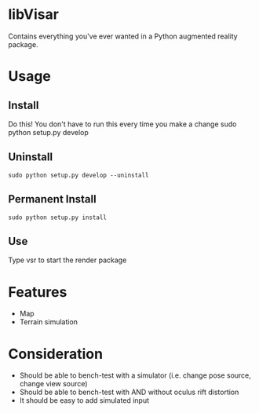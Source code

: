 libVisar
========

Contains everything you've ever wanted in a Python augmented reality package.

# Usage

## Install
Do this! You don't have to run this every time you make a change
    sudo python setup.py develop

## Uninstall
    sudo python setup.py develop --uninstall

## Permanent Install
    sudo python setup.py install

## Use
Type
    vsr
to start the render package



# Features
- Map
- Terrain simulation


# Consideration
- Should be able to bench-test with a simulator (i.e. change pose source, change view source)
- Should be able to bench-test with AND without oculus rift distortion
- It should be easy to add simulated input